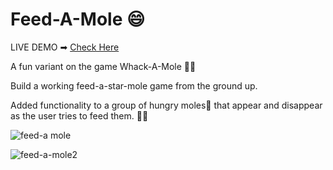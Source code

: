 # Feed-A-Mole 😄

LIVE DEMO ➡  [Check Here](https://anjali1102.github.io/Feed-A-Mole.github.io/)

 A fun variant on the game Whack-A-Mole 🌟✨

Build a working feed-a-star-mole game from the ground up.

Added functionality to a group of hungry moles👀 that appear and disappear as the user tries to feed them.  🐛🐛

![feed-a mole](https://user-images.githubusercontent.com/56559378/129487148-58b3b619-ed81-4a8f-ba34-65ded0dc21c2.png)

![feed-a-mole2](https://user-images.githubusercontent.com/56559378/129487187-40b8dbb6-19fb-4369-b433-aa24d263912d.png)

